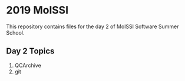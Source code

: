 # 2019 MolSSI 

This repository contains files for the day 2 of MolSSI Software Summer School.

## Day 2 Topics
1. QCArchive
2. git
